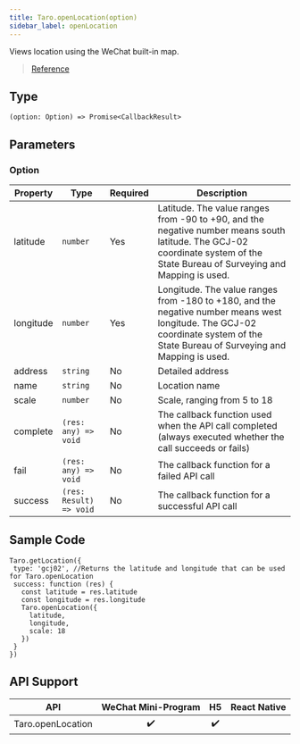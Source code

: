 ```yaml
---
title: Taro.openLocation(option)
sidebar_label: openLocation
---
```


Views location using the WeChat built-in map.

> [Reference](https://developers.weixin.qq.com/miniprogram/en/dev/api/location/wx.openLocation.html)

## Type

```tsx
(option: Option) => Promise<CallbackResult>
```

## Parameters

### Option

<table>
  <thead>
    <tr>
      <th>Property</th>
      <th>Type</th>
      <th style={{ textAlign: "center"}}>Required</th>
      <th>Description</th>
    </tr>
  </thead>
  <tbody>
    <tr>
      <td>latitude</td>
      <td><code>number</code></td>
      <td style={{ textAlign: "center"}}>Yes</td>
      <td>Latitude. The value ranges from -90 to +90, and the negative number means south latitude. The GCJ-02 coordinate system of the State Bureau of Surveying and Mapping is used.</td>
    </tr>
    <tr>
      <td>longitude</td>
      <td><code>number</code></td>
      <td style={{ textAlign: "center"}}>Yes</td>
      <td>Longitude. The value ranges from -180 to +180, and the negative number means west longitude. The GCJ-02 coordinate system of the State Bureau of Surveying and Mapping is used.</td>
    </tr>
    <tr>
      <td>address</td>
      <td><code>string</code></td>
      <td style={{ textAlign: "center"}}>No</td>
      <td>Detailed address</td>
    </tr>
    <tr>
      <td>name</td>
      <td><code>string</code></td>
      <td style={{ textAlign: "center"}}>No</td>
      <td>Location name</td>
    </tr>
    <tr>
      <td>scale</td>
      <td><code>number</code></td>
      <td style={{ textAlign: "center"}}>No</td>
      <td>Scale, ranging from 5 to 18</td>
    </tr>
    <tr>
      <td>complete</td>
      <td><code>(res: any) =&gt; void</code></td>
      <td style={{ textAlign: "center"}}>No</td>
      <td>The callback function used when the API call completed (always executed whether the call succeeds or fails)</td>
    </tr>
    <tr>
      <td>fail</td>
      <td><code>(res: any) =&gt; void</code></td>
      <td style={{ textAlign: "center"}}>No</td>
      <td>The callback function for a failed API call</td>
    </tr>
    <tr>
      <td>success</td>
      <td><code>(res: Result) =&gt; void</code></td>
      <td style={{ textAlign: "center"}}>No</td>
      <td>The callback function for a successful API call</td>
    </tr>
  </tbody>
</table>

## Sample Code

```tsx
Taro.getLocation({
 type: 'gcj02', //Returns the latitude and longitude that can be used for Taro.openLocation
 success: function (res) {
   const latitude = res.latitude
   const longitude = res.longitude
   Taro.openLocation({
     latitude,
     longitude,
     scale: 18
   })
 }
})
```

## API Support

| API | WeChat Mini-Program | H5 | React Native |
| :---: | :---: | :---: | :---: |
| Taro.openLocation | ✔️ | ✔️ |  |
